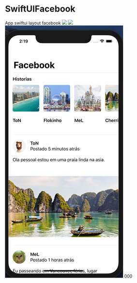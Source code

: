 # SwiftUIFacebook
App swiftui layout facebook
![](https://github.com/wesleysfavarin/SwiftUIFacebook/blob/master/Captura%20de%20Tela%202019-07-06%20a%CC%80s%2013.59.26.png)
![](https://github.com/wesleysfavarin/SwiftUIFacebook/blob/master/Captura%20de%20Tela%202019-07-06%20a%CC%80s%2014.00.25.png)
![](https://github.com/wesleysfavarin/SwiftUIFacebook/blob/master/light.png)
000
